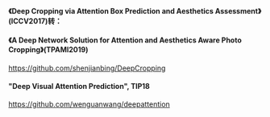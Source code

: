 #### 《Deep Cropping via Attention Box Prediction and Aesthetics Assessment》(ICCV2017)转：
#### 《A Deep Network Solution for Attention and Aesthetics Aware Photo Cropping》(TPAMI2019)
https://github.com/shenjianbing/DeepCropping

#### "Deep Visual Attention Prediction", TIP18
https://github.com/wenguanwang/deepattention
